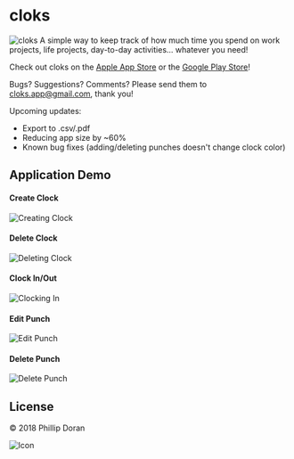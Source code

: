 # cloks
![cloks](https://github.com/dorandoran/cloks/blob/master/images/cloks-feature-graphic.png)
A simple way to keep track of how much time you spend on work projects, life projects, day-to-day activities... whatever you need! 

Check out cloks on the [Apple App Store](https://itunes.apple.com/us/app/cloks/id1436525416?ls=1&mt=8) or the [Google Play Store](https://play.google.com/store/apps/details?id=io.llamainstance.cloks)!

Bugs? Suggestions? Comments? Please send them to cloks.app@gmail.com, thank you!

Upcoming updates:
- Export to .csv/.pdf
- Reducing app size by ~60%
- Known bug fixes (adding/deleting punches doesn't change clock color)

## Application Demo
#### Create Clock
![Creating Clock](https://github.com/dorandoran/cloks/blob/master/images/Creating%20Clock.gif)
#### Delete Clock
![Deleting Clock](https://github.com/dorandoran/cloks/blob/master/images/Delete%20Clock.gif)
#### Clock In/Out
![Clocking In](https://github.com/dorandoran/cloks/blob/master/images/Clocking%20In.gif)
#### Edit Punch
![Edit Punch](https://github.com/dorandoran/cloks/blob/master/images/Edit%20Punch.gif)
#### Delete Punch
![Delete Punch](https://github.com/dorandoran/cloks/blob/master/images/Delete%20Punch.gif)

## License
© 2018 Phillip Doran

![Icon](https://github.com/dorandoran/cloks/blob/master/images/GooglePlayStore.png)
